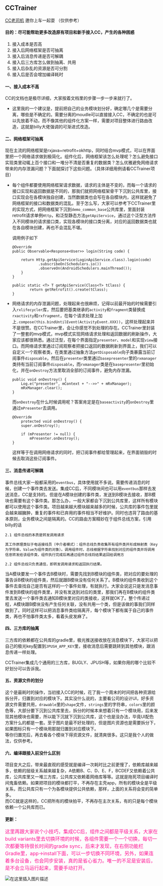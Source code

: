 ## CCTrainer
[CC老司机](https://github.com/magicbaby810/CCTrainer)  邀你上车一起耍 （仅供参考）
#### 目的：尽可能帮助更多改造原有项目和新手接入CC，产生的各种困惑

1. 接入成本是否高
2. 接入后网络框架是否可抽离
3. 接入后消息传递是否可解耦
4. 接入后三方库怎么做到抽离、共用
5. 接入后杂乱的资源是否可分割
6. 接入后是否会增加编译耗时   

  
  
  
#### 一、接入成本不高

CC的文档也是极尽详细，大家按着文档里的步骤一步一步来就行了。

- 这里我的一个建议是，提前把自己的业务模块划分好，确定哪几个是需要分离，哪些是不确定的。需要分离的moudle可以直接接入CC，不确定的也是可以先放着不动，而不像其他的组件化方案一样，需要对项目整体进行路由改造，这就是billy大佬强调的可渐进式改造。

#### 二、网络框架可抽离

现在主流的网络框架是rxjava+retrofit+okhttp，同时结合mvp模式，可以在界面里把一个网络请求做到极简化。组件化后，网络框架该怎么处理呢？怎么避免接口实现类里动辄上百个接口和一堆分不清是否重复的数据类？怎么优雅避免网络请求带来的内存泄漏问题？下面就探讨下这些问题。（具体详细用例请看CCTrainer项目）

- 每个组件都要使用网络框架请求数据，请求的主体是不变的，而每一个请求的接口实现和返回数据是不同的，那我们就把网络框架骨干下沉到公共库里，接口实现会在各模块独自创建，当然数据类也会写在各自模块内，这样就避免了网络框架的接口和数据类的混乱。至于怎么写，大家可以参考下CCTrainer里的实现方式，把网络框架下沉到`demo_common_base`公共库里，里面封装retrofit请求单例`Http`，和泛型静态方法`getApiService`，通过这个泛型方法传入不同模块的请求接口类，实现各模块的接口类分离，对应的返回数据类也就在各自模块创建，再也不会混乱不堪。  

	调用例子如下

	```
	@Override
    public Observable<Response<User>> login(String code) {

        return Http.getApiService(LoginApiService.class).login(code)
                .subscribeOn(Schedulers.io())
                .observeOn(AndroidSchedulers.mainThread());
	    }
	}
	```
	
	```
	public static <T> T getApiService(Class<T> tClass) {
	        return getRetrofit().create(tClass);
	}
	```
	  
	  


- 网络请求的内存泄漏问题，处理起来也很麻烦，记得以前最开始的时候需要引入`rxlifecycler`库，然后要把基类继承的`activity`和`fragment`类替换成`rxactivity`和`rxfragment`，在每个请求处理上加上`.compose(this.bindUntilEvent(ActivityEvent.XXX))`，这样处理起来并不是很赞。在CCTrainer里，会让你感觉不到处理的存在。CCTrainer里封装了一整套的mvp模式，mvp模式实现网络请求处理和返回数据的刷新操作，大家应该都很熟悉。通过泛型，在每个界面指定`presenter`、`model`和实现`view`接口。而网络请求里通过订阅观察者把接口返回的数据刷新到界面上，我们可以自定义一个观察者类，在类里通过抽象方法`getDisposable`向子类暴露当前订阅事件`disposable`，然后在`presenter`类里通过`basepresenter`里的`rxmanager`类持有当前订阅事件`disposable`，而`rxmanager`类是在`basepresenter`里初始化，并在`onDestroy`方法里取消全部的订阅事件，避免内存泄漏。
 
	```
	public void onDestroy() {
	    Log.e("presenter", mContext + "-->>" + mRxManager);
	    mRxManager.clear();
	}
	```
	而`onDestroy`在什么时候调用呢？答案肯定是在`baseactivity`的`onDestroy`里通过`mPresenter`去调用。

	```
	@Override
    	protected void onDestroy() {
		super.onDestroy();

		if (mPresenter != null) {
		    mPresenter.onDestroy();
	}
	
    ```
	
	这样等于在调用网络请求的同时，把订阅事件都给管理起来，在界面销毁的时候去取消这些订阅事件。

#### 三、消息传递可解耦
事件总线大家一般都采用的`eventbus`，具体使用就不多说。需要传递消息的时候，创建一个事件类去发送。集成CC后，不同模块间也可以用`eventbus`那样去发送消息，CC是支持的。但是在A模块创建的事件类，发送到B模块去接收，那B模块也需要有这个事件类。那怎么办，一般大家都会下沉到公共库里，这样所有模块都可以使用这个事件类。项目越来越大模块越来越多的时候，公共库的事件包里就会越来越臃肿，重复的事件和已弃用的事件相当不好维护。同时也违背了路由的基本原则，业务模块之间是隔离的。CC的路由方案精妙在于组件总线方案，引用billy的话

```
2.1 组件总线的本质是转发调用请求

其工作原理类似于电话接线员（中介者模式）：组件总线负责收集所有组件类并形成映射表（Key为字符串，Value为组件类的对象）。调用组件时，总线根据字符串找到对应的组件类并将调用信息转发给该组件类，组件执行完成后再通过组件总线将结果返回给调用方

2.2 组件总线只负责通信，即转发调用请求和返回执行结果。

```
当A模块要发一个事件去B模块时，需要先找到B模块的组件类，把对应的要处理的事告诉B模块的组件类，然后就跟B模块没有任何关系了。B模块的组件类收到这个事件去查找自己是否有这样的一个事件处理，有就执行。大家会说这只是发消息事件发到B模块的组件类里，并没有发送到对应的类里，那我们再在B模块的组件类里去发送一个事件类去通知B模块里对应的类接收，这样就OK了。整个传递过程，A模块跟B模块没有产生任何关联，没有共用一个类，但是该做的事我们同样做到了。同时这样可以把消息事件类给隔离开，每个模块下都有属于自己的事件类，再也不怕事件类太多，看着头皮发麻了。

#### 四、三方库的抽离

三方库的依赖都在公共库的gradle里，极光推送接收放在消息模块下，大家可以把自己的极光key配置到`JPUSH_APP_KEY`里，接收消息后需要跳转到其他模块，跟消息传递一样处理。

CCTrainer集成几个通用的三方库，BUGLY、JPUSH等，如果你用的哪个比较不好划分可以告诉我。

#### 五、资源文件的划分

这个是最耗时的操作，当初接入CC的时候，花了我一个周末的时间把各种资源给拆分开，归置到对应的模块下。其实没什么说的，主要看公司的设计UI，好多资源文件需要共用，`drawable`里的`shape`文件，`strings`里的字符串，`colors`里的颜色等，大部分要下沉到公共库里去，拆分的时候本来想着只有一个模块用，后来发现其他模块也需要，所以能下沉就下沉到公共库，这个也是没办法，毕竟UI配色方案什么的都是一套。至于图片是最不好处理的，但是图片资源也是需要拆分下，如果图标只有一个模块用那就归置到对应模块下。  
等你归置完后，再去看各个模块下得资源文件，就清爽很多。这只是我个人的做法，仅供参考。

#### 六、编译跟接入前没什么区别

项目变大之后，带来最直观的感受就是编译一次耗时比之前更慢了，依赖库越来越多，依赖的层级关系越来越复杂，A依赖B、C、D、E、F，BCDEF又依赖着公共库，公共库里又一堆三方库，公共库又依赖着网络库等等。这就是拖死项目编译时间鬼畜依赖。如果把项目的模块都打平，不再存在主壳app，所有的模块全是平级关系，而公共库只有一个为各模块提供公共依赖，那样，上面的关系将会变的简单多。  
而CC就是这样的，CC把所有的模块拍平，不再存在主次关系，有的只是每个模块依赖一个公共库而已。

#### 更新：
<font color=#FF1493 size=3 >这里再跟大家说个小技巧，集成CC后，组件之间都是平级关系，大家在build variants里去切换环境的时候，各组件需要一个一个切换，每切一次都要等待很长时间的gradle sync，后来才发现，在右侧功能栏Gradle里，app->install下面，可以一步切换不同环境，另外，如果连着多台设备，也会同步安装，真的是省心省力。唯一的不足是安装后，是不会立马运行起来，需要手动打开。</font>  

![在这里插入图片描述](https://img-blog.csdnimg.cn/20191017103323777.png?x-oss-process=image/watermark,type_ZmFuZ3poZW5naGVpdGk,shadow_10,text_aHR0cHM6Ly9ibG9nLmNzZG4ubmV0L21hZ2ljYmFieTgxMA==,size_16,color_FFFFFF,t_70)





